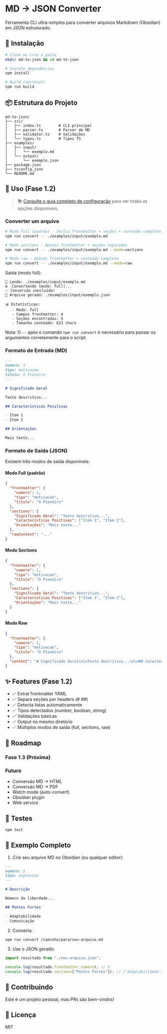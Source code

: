 # MD → JSON Converter

Ferramenta CLI ultra-simples para converter arquivos Markdown (Obsidian) em JSON estruturado.

## 🚀 Instalação

```bash
# Clone ou crie a pasta
mkdir md-to-json && cd md-to-json

# Instale dependências
npm install

# Build (opcional)
npm run build
```

## 📦 Estrutura do Projeto

```
md-to-json/
├── src/
│   ├── index.ts        # CLI principal
│   ├── parser.ts       # Parser de MD
│   ├── validator.ts    # Validações
│   └── types.ts        # Tipos TS
├── examples/
│   ├── input/
│   │   └── exemplo.md
│   └── output/
│       └── exemplo.json
├── package.json
├── tsconfig.json
└── README.md
```

## 🎯 Uso (Fase 1.2)

> 📚 [Consulte o guia completo de configuração](./docs/guia-configuracao.md) para ver todas as opções disponíveis.

### Converter um arquivo

```bash
# Modo full (padrão) - Inclui frontmatter + seções + conteúdo completo
npm run convert -- ./examples/input/exemplo.md

# Modo sections - Apenas frontmatter + seções separadas
npm run convert -- ./examples/input/exemplo.md --mode=sections

# Modo raw - Apenas frontmatter + conteúdo completo
npm run convert -- ./examples/input/exemplo.md --mode=raw
```

Saída (modo full):

```
📖 Lendo: ./examples/input/exemplo.md
⚙️  Convertendo (modo: full)...
✅ Conversão concluída!
📄 Arquivo gerado: ./examples/input/exemplo.json

📊 Estatísticas:
   - Modo: full
   - Campos frontmatter: 4
   - Seções encontradas: 5
   - Tamanho conteúdo: 623 chars
```

Nota: O `--` após o comando `npm run convert` é necessário para passar os argumentos corretamente para o script.

### Formato de Entrada (MD)

```markdown
---
numero: 1
tipo: motivacao
titulo: O Pioneiro
---

# Significado Geral

Texto descritivo...

## Características Positivas

- Item 1
- Item 2

## Orientações

Mais texto...
```

### Formato de Saída (JSON)

Existem três modos de saída disponíveis:

#### Modo Full (padrão)

```json
{
  "frontmatter": {
    "numero": 1,
    "tipo": "motivacao",
    "titulo": "O Pioneiro"
  },
  "sections": {
    "Significado Geral": "Texto descritivo...",
    "Características Positivas": ["Item 1", "Item 2"],
    "Orientações": "Mais texto..."
  },
  "rawContent": "..."
}
```

#### Modo Sections

```json
{
  "frontmatter": {
    "numero": 1,
    "tipo": "motivacao",
    "titulo": "O Pioneiro"
  },
  "sections": {
    "Significado Geral": "Texto descritivo...",
    "Características Positivas": ["Item 1", "Item 2"],
    "Orientações": "Mais texto..."
  }
}
```

#### Modo Raw

```json
{
  "frontmatter": {
    "numero": 1,
    "tipo": "motivacao",
    "titulo": "O Pioneiro"
  },
  "content": "# Significado Geral\n\nTexto descritivo...\n\n## Características Positivas\n\n- Item 1\n- Item 2\n\n## Orientações\n\nMais texto..."
}
```

## ✨ Features (Fase 1.2)

- ✅ Extrai frontmatter YAML
- ✅ Separa seções por headers (# ##)
- ✅ Detecta listas automaticamente
- ✅ Tipos detectados (number, boolean, string)
- ✅ Validações básicas
- ✅ Output no mesmo diretório
- ✅ Múltiplos modos de saída (full, sections, raw)

## 🔮 Roadmap

### Fase 1.3 (Próxima)

### Futuro

- Conversão MD → HTML
- Conversão MD → PDF
- Watch mode (auto-convert)
- Obsidian plugin
- Web service

## 🧪 Testes

```bash
npm test
```

## 📝 Exemplo Completo

1. Crie seu arquivo MD no Obsidian (ou qualquer editor):

```markdown
---
numero: 5
tipo: expressao
---

# Descrição

Número da liberdade...

## Pontos Fortes

- Adaptabilidade
- Comunicação
```

2. Converta:

```bash
npm run convert /caminho/para/seu-arquivo.md
```

3. Use o JSON gerado:

```typescript
import resultado from "./seu-arquivo.json";

console.log(resultado.frontmatter.numero); // 5
console.log(resultado.sections["Pontos Fortes"]); // ['Adaptabilidade', ...]
```

## 🤝 Contribuindo

Este é um projeto pessoal, mas PRs são bem-vindos!

## 📄 Licença

MIT
